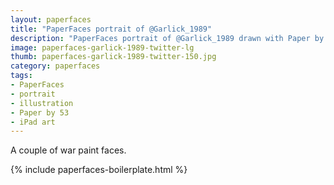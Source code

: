 ```yaml
---
layout: paperfaces
title: "PaperFaces portrait of @Garlick_1989"
description: "PaperFaces portrait of @Garlick_1989 drawn with Paper by 53 on an iPad."
image: paperfaces-garlick-1989-twitter-lg
thumb: paperfaces-garlick-1989-twitter-150.jpg
category: paperfaces
tags: 
- PaperFaces
- portrait
- illustration
- Paper by 53
- iPad art
---
```


A couple of war paint faces.

{% include paperfaces-boilerplate.html %}